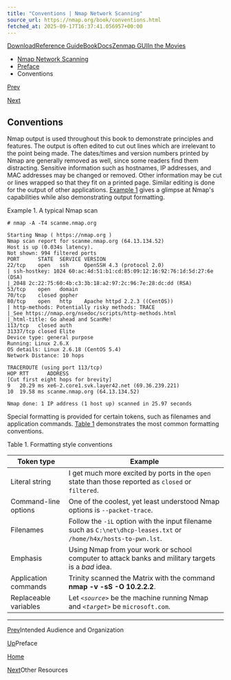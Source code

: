 ```yaml
---
title: "Conventions | Nmap Network Scanning"
source_url: https://nmap.org/book/conventions.html
fetched_at: 2025-09-17T16:37:41.056957+00:00
---
```


[Download](https://nmap.org/download.html)[Reference Guide](https://nmap.org/book/man.html)[Book](https://nmap.org/book/)[Docs](https://nmap.org/docs.html)[Zenmap GUI](https://nmap.org/zenmap/)[In the Movies](https://nmap.org/movies/)

* [Nmap Network Scanning](https://nmap.org/book/toc.html)
* [Preface](https://nmap.org/book/preface.html)
* Conventions

[Prev](https://nmap.org/book/organization.html)

[Next](https://nmap.org/book/resources.html)

Conventions
----------

Nmap output is used throughout this book to demonstrate
principles and features. The output is often edited to cut out lines
which are irrelevant to the point being made. The dates/times and
version numbers printed by Nmap are generally removed as well, since
some readers find them distracting. Sensitive information such as
hostnames, IP addresses, and MAC addresses may be changed or
removed. Other information may be cut or lines wrapped so that they
fit on a printed page. Similar editing is done for the output of
other applications. [Example 1](https://nmap.org/book/conventions.html#preface-ex-typical-scan) gives a
glimpse at Nmap's capabilities while also demonstrating output
formatting.

Example 1. A typical Nmap scan

```
# nmap -A -T4 scanme.nmap.org

Starting Nmap ( https://nmap.org )
Nmap scan report for scanme.nmap.org (64.13.134.52)
Host is up (0.034s latency).
Not shown: 994 filtered ports
PORT      STATE  SERVICE VERSION
22/tcp    open   ssh     OpenSSH 4.3 (protocol 2.0)
| ssh-hostkey: 1024 60:ac:4d:51:b1:cd:85:09:12:16:92:76:1d:5d:27:6e (DSA)
|_2048 2c:22:75:60:4b:c3:3b:18:a2:97:2c:96:7e:28:dc:dd (RSA)
53/tcp    open   domain
70/tcp    closed gopher
80/tcp    open   http    Apache httpd 2.2.3 ((CentOS))
| http-methods: Potentially risky methods: TRACE
|_See https://nmap.org/nsedoc/scripts/http-methods.html
|_html-title: Go ahead and ScanMe!
113/tcp   closed auth
31337/tcp closed Elite
Device type: general purpose
Running: Linux 2.6.X
OS details: Linux 2.6.18 (CentOS 5.4)
Network Distance: 10 hops

TRACEROUTE (using port 113/tcp)
HOP RTT      ADDRESS
[Cut first eight hops for brevity]
9   20.29 ms xe6-2.core1.svk.layer42.net (69.36.239.221)
10  19.58 ms scanme.nmap.org (64.13.134.52)

Nmap done: 1 IP address (1 host up) scanned in 25.97 seconds

```

Special formatting is provided for certain tokens, such as filenames and application commands. [Table 1](https://nmap.org/book/conventions.html#preface-tbl-token-formatting) demonstrates the most common formatting conventions.

Table 1. Formatting style conventions

|     Token type      |                                                     Example                                                     |
|---------------------|-----------------------------------------------------------------------------------------------------------------|
|   Literal string    |       I get much more excited by ports in the `open` state than those reported as `closed` or `filtered`.       |
|Command-line options |                   One of the coolest, yet least understood Nmap options is `--packet-trace`.                    |
|      Filenames      |Follow the `-iL` option with the input filename such as `C:\net\dhcp-leases.txt` or `/home/h4x/hosts-to-pwn.lst`.|
|      Emphasis       |       Using Nmap from your work or school computer to attack banks and military targets is a *bad* idea.        |
|Application commands |                    Trinity scanned the Matrix with the command **nmap -v -sS -O 10.2.2.2**.                     |
|Replaceable variables|                Let *`<source>`* be the machine running Nmap and *`<target>`* be `microsoft.com`.                |

---

[Prev](https://nmap.org/book/organization.html)Intended Audience and Organization

[Up](https://nmap.org/book/preface.html)Preface

[Home](https://nmap.org/book/toc.html)

[Next](https://nmap.org/book/resources.html)Other Resources